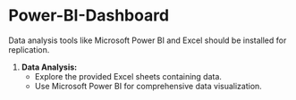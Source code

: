 # Power-BI-Dashboard
Data analysis tools like Microsoft Power BI and Excel should be installed for replication.
1. **Data Analysis:**
   - Explore the provided Excel sheets containing data.
   - Use Microsoft Power BI for comprehensive data visualization.

